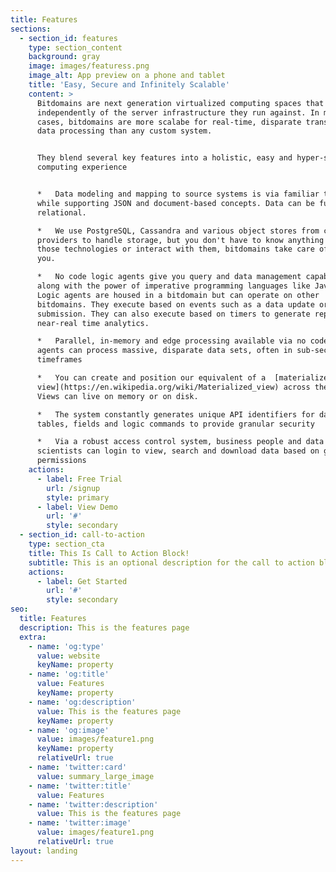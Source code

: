 ```yaml
---
title: Features
sections:
  - section_id: features
    type: section_content
    background: gray
    image: images/featuress.png
    image_alt: App preview on a phone and tablet
    title: 'Easy, Secure and Infinitely Scalable'
    content: >
      Bitdomains are next generation virtualized computing spaces that operates
      independently of the server infrastructure they run against. In many use
      cases, bitdomains are more scalabe for real-time, disparate transactional
      data processing than any custom system.


      They blend several key features into a holistic, easy and hyper-scalable
      computing experience


      *   Data modeling and mapping to source systems is via familiar tables,
      while supporting JSON and document-based concepts. Data can be fully
      relational.

      *   We use PostgreSQL, Cassandra and various object stores from cloud
      providers to handle storage, but you don't have to know anything about
      those technologies or interact with them, bitdomains take care of that for
      you.

      *   No code logic agents give you query and data management capability
      along with the power of imperative programming languages like Java and C.
      Logic agents are housed in a bitdomain but can operate on other
      bitdomains. They execute based on events such as a data update or form
      submission. They can also execute based on timers to generate reports and
      near-real time analytics.

      *   Parallel, in-memory and edge processing available via no code logic
      agents can process massive, disparate data sets, often in sub-second
      timeframes

      *   You can create and position our equivalent of a  [materialized
      view](https://en.wikipedia.org/wiki/Materialized_view) across the world.
      Views can live on memory or on disk.

      *   The system constantly generates unique API identifiers for data
      tables, fields and logic commands to provide granular security

      *   Via a robust access control system, business people and data
      scientists can login to view, search and download data based on granular
      permissions
    actions:
      - label: Free Trial
        url: /signup
        style: primary
      - label: View Demo
        url: '#'
        style: secondary
  - section_id: call-to-action
    type: section_cta
    title: This Is Call to Action Block!
    subtitle: This is an optional description for the call to action block.
    actions:
      - label: Get Started
        url: '#'
        style: secondary
seo:
  title: Features
  description: This is the features page
  extra:
    - name: 'og:type'
      value: website
      keyName: property
    - name: 'og:title'
      value: Features
      keyName: property
    - name: 'og:description'
      value: This is the features page
      keyName: property
    - name: 'og:image'
      value: images/feature1.png
      keyName: property
      relativeUrl: true
    - name: 'twitter:card'
      value: summary_large_image
    - name: 'twitter:title'
      value: Features
    - name: 'twitter:description'
      value: This is the features page
    - name: 'twitter:image'
      value: images/feature1.png
      relativeUrl: true
layout: landing
---
```

